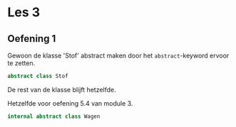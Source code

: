 # Les 3
## Oefening 1
Gewoon de klasse 'Stof' abstract maken door het `abstract`-keyword ervoor te zetten.

```csharp
abstract class Stof
```
De rest van de klasse blijft hetzelfde.

Hetzelfde voor oefening 5.4 van module 3.
```csharp
internal abstract class Wagen
```
